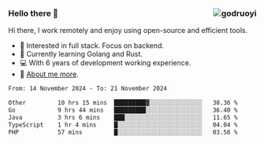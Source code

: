 ### Hello there 👋 <img align="right" src="https://github-readme-stats.vercel.app/api?username=godruoyi&show_icons=true" alt="godruoyi" />

Hi there, I work remotely and enjoy using open-source and efficient tools.

- 🔭 Interested in full stack. Focus on backend.
- 🌱 Currently learning Golang and Rust.
- 💻 With 6 years of development working experience.
- 👒 [About me more](https://godruoyi.com/posts/about-godruoyi).



<!--START_SECTION:waka-->

```txt
From: 14 November 2024 - To: 21 November 2024

Other         10 hrs 15 mins  █████████▓░░░░░░░░░░░░░░░   38.36 %
Go            9 hrs 44 mins   █████████░░░░░░░░░░░░░░░░   36.40 %
Java          3 hrs 6 mins    ███░░░░░░░░░░░░░░░░░░░░░░   11.65 %
TypeScript    1 hr 4 mins     █░░░░░░░░░░░░░░░░░░░░░░░░   04.04 %
PHP           57 mins         █░░░░░░░░░░░░░░░░░░░░░░░░   03.58 %
```

<!--END_SECTION:waka-->
